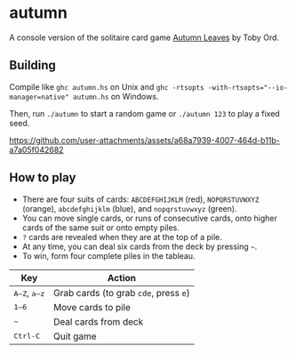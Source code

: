 # autumn

A console version of the solitaire card game [Autumn Leaves](https://www.amirrorclear.net/flowers/game/autumn-leaves/) by Toby Ord.

## Building

Compile like `ghc autumn.hs` on Unix and `ghc -rtsopts -with-rtsopts="--io-manager=native" autumn.hs` on Windows.

Then, run `./autumn` to start a random game or `./autumn 123` to play a fixed seed.

https://github.com/user-attachments/assets/a68a7939-4007-464d-b11b-a7a05f042682

## How to play

* There are four suits of cards: `ABCDEFGHIJKLM` (red), `NOPQRSTUVWXYZ` (orange), `abcdefghijklm` (blue), and `nopqrstuvwxyz` (green).
* You can move single cards, or runs of consecutive cards, onto higher cards of the same suit or onto empty piles.
* `?` cards are revealed when they are at the top of a pile.
* At any time, you can deal six cards from the deck by pressing `~`.
* To win, form four complete piles in the tableau.

| Key | Action |
| --- | --- |
| <kbd>A–Z</kbd>, <kbd>a–z</kbd> | Grab cards (to grab `cde`, press `e`) |
| <kbd>1–6</kbd> | Move cards to pile |
| <kbd>~</kbd> | Deal cards from deck |
| <kbd>Ctrl-C</kbd> | Quit game |
